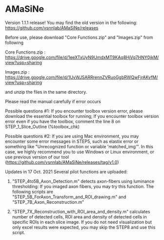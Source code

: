 # AMaSiNe


Version 1.1.1 release! 
You may find the old version in the following:
https://github.com/vsnnlab/AMaSiNe/releases

Before use, please download "Core Functions.zip" and "Images.zip" from following

Core Functions.zip : https://drive.google.com/file/d/1eeXTxUyN9UmdxMT9KAq8HjVq7HNY0jkM/view?usp=sharing

Images.zip : https://drive.google.com/file/d/1UvWJSARRrennZVRuoGgbRWQwFjrAKvfM/view?usp=sharing

and unzip the files in the same directory.

Please read the manual carefully if error occurs

Possible questions #1: If you encounter toolbox version error, please download the essential toolbox for running;
If you encounter toolbox version error even if you have the toolbox, comment the line 8 on STEP_1_Slice_Outline (%toolbox_chk)

Possible questions #2: If you are using Mac environment, you may encounter some error messages in STEP5,
such as elastix error or something like "Unrecognized function or variable 'matched_img'".
In this case, we highly recommend you to use Windows or Linux environment,
or use previous version of our tool (https://github.com/vsnnlab/AMaSiNe/releases/tag/v1.0)


Updates in 17 Oct. 2021
Several pilot functions are uploaded:
1) "STEP_4to5B_Axon_Detection.m" detects axon-fibers using luminance thresholding: If you imaged axon fibers, you may try this function.
The following scripts are "STEP_5B_ForAxon_Transform_and_ROI_drawing.m" and "STEP_7B_Axon_Reconstruction.m"

2) "STEP_7X_Reconstruction_with_ROI_area_and_density.m" calculates number of detected cells, ROI area and density of detected cells in specific ROIs
in each slice image.
If you do not need visualization but only excel results were expected, you may skip the STEP8 and use this script.
